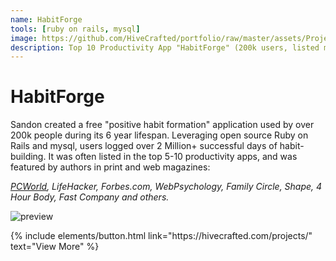 ```yaml
---
name: HabitForge
tools: [ruby on rails, mysql]
image: https://github.com/HiveCrafted/portfolio/raw/master/assets/ProjectHabitforge1.png
description: Top 10 Productivity App "HabitForge" (200k users, listed many times as a Top 10 Productivity App during 7-year lifespan)
---
```


# HabitForge 

Sandon created a free "positive habit formation" application used by over 200k people during its 6 year lifespan. Leveraging open source Ruby on Rails and mysql, users logged over 2 Million+ successful days of habit-building. It was often listed in the top 5-10 productivity apps, and was featured by authors in print and web magazines: 

*[PCWorld](https://www.pcworld.com/article/189082/best_free_web_and_social_networking_tools.html?page=2), LifeHacker, Forbes.com, WebPsychology, Family Circle, Shape, 4 Hour Body, Fast Company and others.*

![preview](https://github.com/HiveCrafted/portfolio/raw/master/assets/ProjectHabitforge1.png)

<p class="text-center">
{% include elements/button.html link="https://hivecrafted.com/projects/" text="View More" %}
</p>